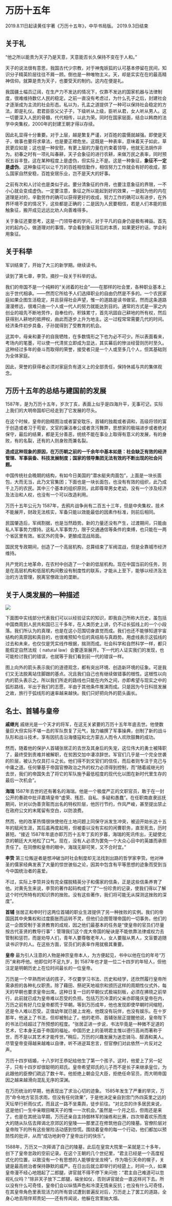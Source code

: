 # 万历十五年

2019.8.11日起读黄任宇著《万历十五年》，中华书局版。 2019.9.3日结束

## 关于礼

“他之所以能贵为天子乃是天意，天意能否长久保持不变在于人和。”

天子的说法很有意思，我国古代少宗教，对于神鬼妖狐的认可基本停留在民间，知识分子精英阶层往往不屑一顾。倒也是一种唯物主义。天，却是实实在在的最高精神信仰。就算是贵为天子，也要受天的制约。这内在便是礼。

我国疆土幅员辽阔，在生产力不发达的情况下，仅靠不发达的国家机器与法律制度，很难维持数亿人民的稳定。之前一直没有考虑过，为什么孔子之后，封建社会才逐渐成为主流的社会形态。私以为，孔孟之道提供了一种可以保持社会稳定的方法，即是礼仪。君君臣臣父父子子，下级听从上级，臣听从君，女人听从男人。这一切要深入人民的骨髓，代代相传，以此为荣。同时在国家层面，结合以韩商的法学中央集权，2000年的封建王朝才得以存续。

因此礼显得十分重要。对于上层，越是繁复严谨，对百姓的震慑就越强。即使是天子，做事也要将求章法，也是要正襟危坐。这既是一种表率，意味着天子如此，草民更应如是；这也是一种安慰，有更上层的力量在约束着领导，他就无法胡作非为。初春之时有一项礼叫春耕，天子会象征的进行农耕，来做万民之表率，同时预祝五谷丰登。这在某种程度上是虚伪，但实际上不是。这是一种象征，**象征不一定是虚伪**。这种象征可以让千万的百姓相信勤作，相信努力工作就会有好的收成，那么国家自然安稳，百姓安居乐业，岂不是天大的好事。

之前有次和人讨论也是类似于此。要分清象征的作用，也要注意象征的界限，一不小心就会变成虚伪。一定要注意，象征之所以能起到好的效果，一是因为他的内在道理是对的，辛勤劳作的确可以获得更好的收成，努力工作的确可以有进步，在外界环境不变的情况下，这些都是正确的；二是因为人民要相信，若是人们本能的抵触象征，搬开成见远远比劝人向善难得多。

关于象征还要思考，这是一门领导者的学问，对于平凡的自身仍是极有裨益。首先对的起内心，做道理对的事情，学会看到象征背后的本质，如果更好的话，学会利用象征。

## 关于科举

军训结束了，开始了大三的新学期。继续读书。

读到了第七章，李贽。摘抄一段关于科举的话。

我们的帝国不是一个纯粹的“关闭着的社会”——在那样的社会里，各种职业基本上出于世代相承。——然而它所给予人们选择职业的自由仍然是不多的。一个农民家庭如果企图生活稳定，并且获得社会声望，惟一的道路是读书做官。然而这条道路漫漫修远，很难只由一个人或一代人的努力就能达到目的。通常的方式是一家之内创业的祖先不断地劳作，自奉俭约，积铢累寸，首先巩固自己耕地的所有权，然后获得别人耕地的抵押权，由此而逐步上升为地主。这一过程常常需要几代的时间。经济条件初步具备，子孙就得到了受教育的机会。

这其中，母亲和妻子的自我牺牲，在多数情形之下也为必不可少。所以表面看来，考场内的笔墨，可以使一代清贫立即成为显达，其实幕后的惨淡经营则历时至久。这种经过多年的奋斗而取得的荣誉，接受者只是一个人或至多几个人，但其基础则为全体家庭。

因此，荣誉的获得者必须对家庭负有道义上的全部责任，保持休戚与共的集体观念。

## 万历十五年的总结与建国前的发展

1587年，是为万历十五年，岁次丁亥，表面上似乎是四海升平，无事可记，实际上我们的大明帝国却已经走到了它发展的尽头。

在这个时候，皇帝的励精图治或者宴安耽乐，首辅的独裁或者调和，高级将领的富于创造或者习于苟安，文官的廉洁奉公或者贪污舞弊，思想家的极端进步或者绝对保守，最后的结果，都是无分善恶，统统不能在事业上取得有意义的发展，有的身败，有的名裂，还有的人则身败而兼名裂。

**造成这种现象的原因，在万历朝之前的一千余年中基本如是：社会缺乏有效的经济管理、军事装备、科技发展制度；国家的领导集团无法有效的不断出现的社会问题。**

中国传统社会晚期的结构，有如今日美国的“潜水艇夹肉面包”，上面是一块长面包，大而无当，此乃文官集团；下面也是一块长面包，也没有有效的组织，此乃成千上万的农民。其中三个基本的组织原则，此即尊卑男女老幼，没有一个涉及经济及法治和人权，也没有一个可以改造利用。

万历十五年公元为 1587年，去鸦片战争尚有二百五十三年，但是中央集权，技术不能展开，财政无法核实，军备只能以效能最低的因素作标准，则前后相同。

民国肇造后，军阀割据，也是当然趋势。新的力量还没有产生，过渡期间，只能由私人军事势力撑持。这私人军事势力，限于交通通信等条件的束缚，也只能在一两个省区里有效。省区外的竞争，更酿成混战局面。

国民党专政期间，创造了一个高层机构，总算结束了军阀混战，但是全靠城市经济维持。

共产党的土地革命，在农村中创造了一个新的低层机构。现在中国当前的任务，则是在高层机构和低层机构间敷设有制度性的联系，才能从上至下，能够以经济及法治的方法管理，脱离官僚政治的垄断。

## 关于人类发展的一种描述

![](https://github.com/CrowFea/TeaRoom/tree/54cfc3a48613ae394297095352326c00220fb764/doc/history/2019-9%20万历十五年/未知.png)

下面图中实线部分代表我们可以以经验证实的知识，即我自己所称大历史，虽包括中国商周到人民共和国已三千多年，在人类历史上讲，仍不过长弧线上的一个小段落。我们所认为的真理，也是在这小范围切身直觉而成。我们也还不能够知道宇宙结构的真原因和真目的，也很难预知今后的真结局与真趋势。用虚线表示这弧线的过去和未来，也仅仅是凭实线作根据，揣测而成。社会科学和自然科学一样，都只能假定自然法规（ natural law）会要逐渐展开。下一代的人证实我们的发现，也可能检讨我们的错误，也就等于我们看到前一代的错误一样。

图上向外的箭头表示我们的道德观念，都有突出环境、创造新环境的征象。可是我们又无法脱离站住脚跟的基点。况且我们自己也有继续做错事的根性。这根性以向内的箭头表示之。所以我们所走的路线也只能在内外之间，亦即希望与现实之中的弧形路线，半出于我们的志愿，半由于其他条件推演而成。只是因为今日科技发展之故，旅行于弧线形的速率越来越快。我们只好把向外的箭头画长。

## 名士、首辅与皇帝

**戚继光** 戚继光是一个天才的将军，在这无关紧要的万历十五年年底去世。他使数量巨大但实际不堪一击的军队恢复了元气，独力编撰了军事操典，创制了新的战斗队形和战斗技术，享有因抗击沿海倭寇和北方蒙古人而令人欢欣鼓舞的成功。

然而，随着他的保护人首辅张居正的去世及其身后的失宠，这位伟大的勇士被降职了，最终受到责难并被解职，在贫困交加中凄凉辞世。军官们几乎是一个完全世袭的阶层，被认为仅具打斗之长。他们得不到文官们的信任，而后者则专注于克己与中庸之道。任何肇基于帝国官僚政治之外的权力必须得到控制，而“随着戚继光的去世，我们的帝国失去了将它的军队施予最低程度的现代化以图在新时代里生存的最后一次机会”。

**海瑞** 1587年去世的还有著名的海瑞。他是一个极度严正的文职官员，敢于在一封公开的奏疏中批评嘉靖皇帝“虚荣、残忍、自私、多疑和愚蠢”。在任职南直隶巡抚期间，针对以伪善贪赃而出名的特权阶层，他厉行节约，作风严峻，甚至提出禁止在政府公文的末尾留有空白，以防浪费。

然而，他的改革热情很快使他在土地问题上同保守派发生冲突，被迫开始长达十五年的赋闲生涯，其后虽再度起用，但被委以没有实权的闲曹职务，直至死去，历时甚短。“接近 1587年年底亦即万历十五年丁亥的岁暮，海瑞的死讯传出，无疑使北京的朝廷大大地松了口气。现在，没有人必须为罢免一个大众心目中的英雄而承担责任了。在同僚和皇帝的眼中，海瑞无聊可笑，又不合时宜。”

**李贽** 第三位叛逆者是想冲破当时社会制度却无法找到出路的哲学家李贽。他对神圣的儒家经典发表了大量的惊世骇俗之论，因其中包含有平等思想的迹象而受到当今中国统治者的喜爱。

不过，实际上李贽并没有完全摆脱精英分子和儒家的信条，正是这些信条养育了他。对黄先生来说，李贽的著作起码构成了“了“一份珍贵的记录，使我们得以了解这个时代所特有的知识界的挫败。没有这些著作，我们将可能无从探测这挫败的深度”。

**首辅** 张居正和申时行这两位首辅的职业生涯提供了另一种挫败的实例。我们的帝国因其中央集权和过度膨胀而运转不灵，但他们企图管理帝国的一切事务。他们的这一企图受制于圣贤教育的成规，因之他们最基本的任务是“使皇帝的官员们尽量按古代圣贤的教导行事”：管理我们这个庞大帝国的秘诀是不能依靠法律或权力去管制和惩罚，而是劝导人们，青年人要尊敬老年人，女人要服从男人，文盲要追随读书识字的人。在这些方面，官员们的表率作用就极其重要。

**皇帝** 最为引人注意的人物是神宗皇帝本人，为方便起见，书中以他在位的年号“万历”来称呼他。他即位时不足九岁，到 1587年也才是一位二十四岁的年轻人，但他注定是明朝历史上在位时间最长的一位皇帝。

万历是一个早熟而听话的孩子，不仅要学习书法、历史和经学，还欣然履行皇帝所需承担的各种礼仪职责。除了藉田、祭祀天地祖宗和颁历这样的周期性仪式外，每天的早朝也要求皇帝出席。这种日复一日的早朝仪式极端刻板，必须在拂晓之前举行，此前就已成为皇帝难以忍受的负担。包括万历冷漠的父亲亦即隆庆皇帝在内，万历之前有好几位皇帝都荒于早朝。等到万历成年，他也发现即使早朝时间缩短，还是令人难以忍受。正值幼年就已披上龙袍，他既没有玩伴，也没有娱乐。在十岁那年，他迷上了书法，但却被制止了。他的老师、首辅张居正提醒他说，皇帝陛下的书法已经超过了所预想的程度。“张居正进一步说，书法毕竟是一种微不足道的艺术，它本身无益于帝国的福祉。中国历史上的圣明君主惟以德行高尚而著称于世，而不是以其艺术才能传世。”稍后，万历的兴趣发展为迷恋骑马、醇酒和美人。尽管皇帝变得越来越难以自律，听不进逆耳忠言，但官僚们对此依然一片反对之声。

万历十四岁结婚，十八岁时王恭妃给他生了第一个孩子。这时，他爱上了另一妃子，只有十四岁却很聪明的郑氏。皇帝希望郑氏的儿子而不是长子来继承皇位，为此跟他的臣僚们疏远了数十年。他拒绝上朝会见大臣，拒绝任命官员，而大明帝国因之越来越滑向混乱无序的深渊。

在万历统治的早期，他表现出了求治心切的迹象。 1585年发生了严重的旱灾，万历“命令地方官员求雨，但没有任何效果”，于是他决定亲自到宫门外四英里之远的天坛举行祈雨仪式，而且这一路不坐乘舆，徒步前往。“对北京的许多居民来说，这是他们一生中亲眼目睹天子的惟一一次机会。”虽然是一个月之后，但雨还是来了。也是在其统治早期，万历还亲自主持御林军的操练和比赛，四次带着欢乐而庞大的随从队伍去拜谒北京郊区的皇陵——那里正在修筑他自己的陵墓。官僚阶层对皇帝陛下的所有这些冒险活动感到惊慌。围绕着皇帝的每一个行动，他们都加以预防性的批评，从而“成功地剥夺了皇帝出行的快乐”。

1588年，万历又一次拜谒了自己的陵墓，此后在皇宫大院里一呆就是三十多年，创下了皇帝怠政的空前记录。在这个王朝的几个世纪里，“君主已经是一个高度程式化的位置，以致没有一个有思想的人能够安坐龙椅”。作为吸引天命的幌子，关键是最高统治者保持静默的威严。在日出后就立即举行的经筵上，时间一久，如果皇帝漫不经心地翘起了二郎腿，讲官就不得不停下来问他：“君主自己难道可以忽视礼仪吗？”除非天子放下二郎腿，端坐如仪，否则讲官就会一直这样问下去。所以没有什么可奇怪，皇帝们会以纵情声色和冷漠无情来反抗；也没有什么可奇怪，在其皇帝角色里表现活力的所有尝试遭到普遍反对后，万历走上了罢工的道路，全身心地去陪伴郑贵妃——还有传闻说，他躲在宫里抽大烟。

